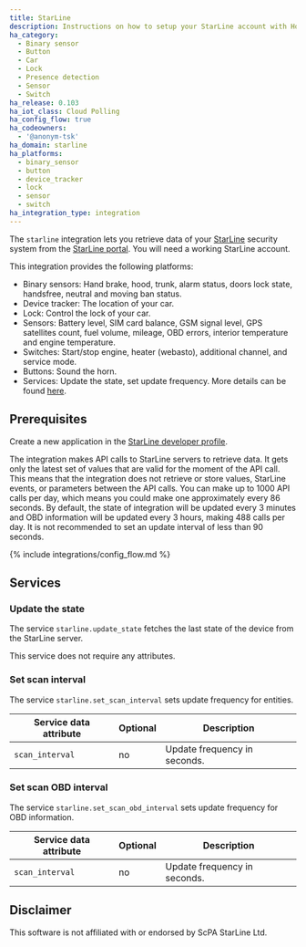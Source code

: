 ```yaml
---
title: StarLine
description: Instructions on how to setup your StarLine account with Home Assistant.
ha_category:
  - Binary sensor
  - Button
  - Car
  - Lock
  - Presence detection
  - Sensor
  - Switch
ha_release: 0.103
ha_iot_class: Cloud Polling
ha_config_flow: true
ha_codeowners:
  - '@anonym-tsk'
ha_domain: starline
ha_platforms:
  - binary_sensor
  - button
  - device_tracker
  - lock
  - sensor
  - switch
ha_integration_type: integration
---
```


The `starline` integration lets you retrieve data of your [StarLine](https://www.alarmstarline.com/) security system from the [StarLine portal](https://my.starline.ru/). You will need a working StarLine account.

This integration provides the following platforms:

- Binary sensors: Hand brake, hood, trunk, alarm status, doors lock state, handsfree, neutral and moving ban status.
- Device tracker: The location of your car.
- Lock: Control the lock of your car.
- Sensors: Battery level, SIM card balance, GSM signal level, GPS satellites count, fuel volume, mileage, OBD errors, interior temperature and engine temperature.
- Switches: Start/stop engine, heater (webasto), additional channel, and service mode.
- Buttons: Sound the horn.
- Services: Update the state, set update frequency. More details can be found [here](#services).

## Prerequisites

Create a new application in the [StarLine developer profile](https://my.starline.ru/developer).

<div class='note'>

The integration makes API calls to StarLine servers to retrieve data. It gets only the latest set of values that are valid for the moment of the API call. This means that the integration does not retrieve or store values, StarLine events, or parameters between the API calls.
You can make up to 1000 API calls per day, which means you could make one approximately every 86 seconds.
By default, the state of integration will be updated every 3 minutes and OBD information will be updated every 3 hours, making 488 calls per day.
It is not recommended to set an update interval of less than 90 seconds.

</div>

{% include integrations/config_flow.md %}

## Services

### Update the state

The service `starline.update_state` fetches the last state of the device from the StarLine server.

This service does not require any attributes.

### Set scan interval

The service `starline.set_scan_interval` sets update frequency for entities.

| Service data attribute | Optional | Description |
| ---------------------- | -------- | ----------- |
| `scan_interval` | no | Update frequency in seconds.

### Set scan OBD interval

The service `starline.set_scan_obd_interval` sets update frequency for OBD information.

| Service data attribute | Optional | Description |
| ---------------------- | -------- | ----------- |
| `scan_interval` | no | Update frequency in seconds.

## Disclaimer

This software is not affiliated with or endorsed by ScPA StarLine Ltd.
